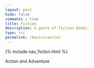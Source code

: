 ```yaml
---
layout: post
hide: false
comments : true
title: Fiction
description: A genre of fiction books.
type: ccc
permalink: /basics/action
---
```


{% include nav_fiction.html %}

Action and Adventure